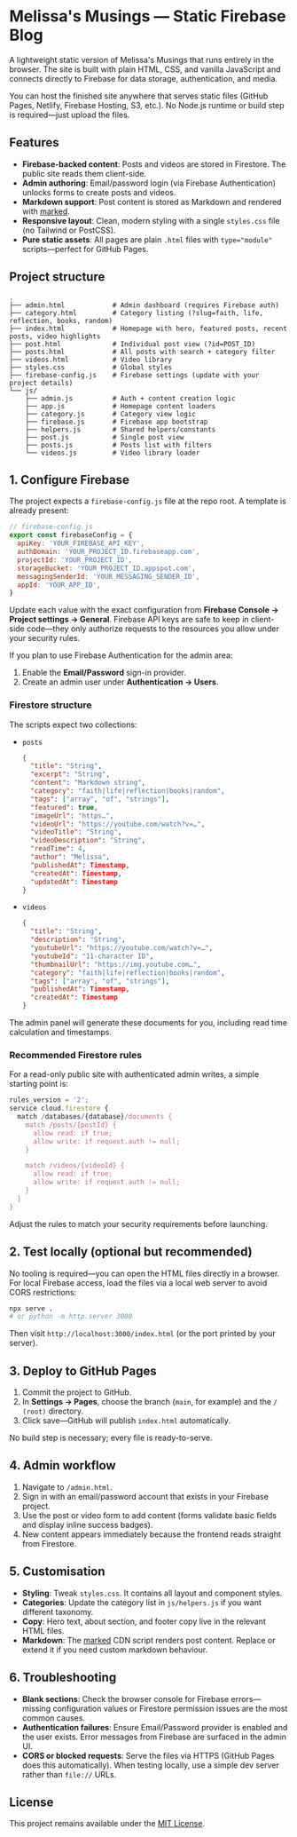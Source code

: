 # Melissa's Musings — Static Firebase Blog

A lightweight static version of Melissa's Musings that runs entirely in the browser. The site is built with plain HTML, CSS, and vanilla JavaScript and connects directly to Firebase for data storage, authentication, and media.

You can host the finished site anywhere that serves static files (GitHub Pages, Netlify, Firebase Hosting, S3, etc.). No Node.js runtime or build step is required—just upload the files.

## Features
- **Firebase-backed content**: Posts and videos are stored in Firestore. The public site reads them client-side.
- **Admin authoring**: Email/password login (via Firebase Authentication) unlocks forms to create posts and videos.
- **Markdown support**: Post content is stored as Markdown and rendered with [marked](https://marked.js.org/).
- **Responsive layout**: Clean, modern styling with a single `styles.css` file (no Tailwind or PostCSS).
- **Pure static assets**: All pages are plain `.html` files with `type="module"` scripts—perfect for GitHub Pages.

## Project structure
```
.
├── admin.html            # Admin dashboard (requires Firebase auth)
├── category.html         # Category listing (?slug=faith, life, reflection, books, random)
├── index.html            # Homepage with hero, featured posts, recent posts, video highlights
├── post.html             # Individual post view (?id=POST_ID)
├── posts.html            # All posts with search + category filter
├── videos.html           # Video library
├── styles.css            # Global styles
├── firebase-config.js    # Firebase settings (update with your project details)
└── js/
    ├── admin.js          # Auth + content creation logic
    ├── app.js            # Homepage content loaders
    ├── category.js       # Category view logic
    ├── firebase.js       # Firebase app bootstrap
    ├── helpers.js        # Shared helpers/constants
    ├── post.js           # Single post view
    ├── posts.js          # Posts list with filters
    └── videos.js         # Video library loader
```

## 1. Configure Firebase
The project expects a `firebase-config.js` file at the repo root. A template is already present:

```js
// firebase-config.js
export const firebaseConfig = {
  apiKey: 'YOUR_FIREBASE_API_KEY',
  authDomain: 'YOUR_PROJECT_ID.firebaseapp.com',
  projectId: 'YOUR_PROJECT_ID',
  storageBucket: 'YOUR_PROJECT_ID.appspot.com',
  messagingSenderId: 'YOUR_MESSAGING_SENDER_ID',
  appId: 'YOUR_APP_ID',
}
```

Update each value with the exact configuration from **Firebase Console → Project settings → General**. Firebase API keys are safe to keep in client-side code—they only authorize requests to the resources you allow under your security rules.

If you plan to use Firebase Authentication for the admin area:
1. Enable the **Email/Password** sign-in provider.
2. Create an admin user under **Authentication → Users**.

### Firestore structure
The scripts expect two collections:

- `posts`
  ```json
  {
    "title": "String",
    "excerpt": "String",
    "content": "Markdown string",
    "category": "faith|life|reflection|books|random",
    "tags": ["array", "of", "strings"],
    "featured": true,
    "imageUrl": "https…",
    "videoUrl": "https://youtube.com/watch?v=…",
    "videoTitle": "String",
    "videoDescription": "String",
    "readTime": 4,
    "author": "Melissa",
    "publishedAt": Timestamp,
    "createdAt": Timestamp,
    "updatedAt": Timestamp
  }
  ```

- `videos`
  ```json
  {
    "title": "String",
    "description": "String",
    "youtubeUrl": "https://youtube.com/watch?v=…",
    "youtubeId": "11-character ID",
    "thumbnailUrl": "https://img.youtube.com…",
    "category": "faith|life|reflection|books|random",
    "tags": ["array", "of", "strings"],
    "publishedAt": Timestamp,
    "createdAt": Timestamp
  }
  ```

The admin panel will generate these documents for you, including read time calculation and timestamps.

### Recommended Firestore rules
For a read-only public site with authenticated admin writes, a simple starting point is:
```js
rules_version = '2';
service cloud.firestore {
  match /databases/{database}/documents {
    match /posts/{postId} {
      allow read: if true;
      allow write: if request.auth != null;
    }

    match /videos/{videoId} {
      allow read: if true;
      allow write: if request.auth != null;
    }
  }
}
```
Adjust the rules to match your security requirements before launching.

## 2. Test locally (optional but recommended)
No tooling is required—you can open the HTML files directly in a browser. For local Firebase access, load the files via a local web server to avoid CORS restrictions:

```bash
npx serve .
# or python -m http.server 3000
```

Then visit `http://localhost:3000/index.html` (or the port printed by your server).

## 3. Deploy to GitHub Pages
1. Commit the project to GitHub.
2. In **Settings → Pages**, choose the branch (`main`, for example) and the `/ (root)` directory.
3. Click save—GitHub will publish `index.html` automatically.

No build step is necessary; every file is ready-to-serve.

## 4. Admin workflow
1. Navigate to `/admin.html`.
2. Sign in with an email/password account that exists in your Firebase project.
3. Use the post or video form to add content (forms validate basic fields and display inline success badges).
4. New content appears immediately because the frontend reads straight from Firestore.

## 5. Customisation
- **Styling**: Tweak `styles.css`. It contains all layout and component styles.
- **Categories**: Update the category list in `js/helpers.js` if you want different taxonomy.
- **Copy**: Hero text, about section, and footer copy live in the relevant HTML files.
- **Markdown**: The [marked](https://marked.js.org/) CDN script renders post content. Replace or extend it if you need custom markdown behaviour.

## 6. Troubleshooting
- **Blank sections**: Check the browser console for Firebase errors—missing configuration values or Firestore permission issues are the most common causes.
- **Authentication failures**: Ensure Email/Password provider is enabled and the user exists. Error messages from Firebase are surfaced in the admin UI.
- **CORS or blocked requests**: Serve the files via HTTPS (GitHub Pages does this automatically). When testing locally, use a simple dev server rather than `file://` URLs.

## License
This project remains available under the [MIT License](LICENSE).
